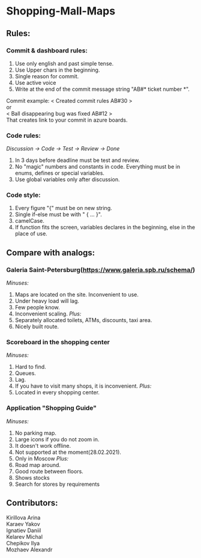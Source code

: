 # Shopping-Mall-Maps 
  
## Rules:
  ### Commit & dashboard rules:   
  1) Use only english and past simple tense.
  2) Use Upper chars in the beginning.
  3) Single reason for commit.
  4) Use active voice
  5) Write at the end of the commit message string "AB#* ticket number *".
  
  Commit example: 
  < Created commit rules AB#30 >   
  or      
  < Ball disappearing bug was fixed AB#12 >      
  That creates link to your commit in azure boards.

  ### Code rules: 
  *Discussion -> Code -> Test -> Review -> Done*     
  1) In 3 days before deadline must be test and review.     
  2) No "magic" numbers and constants in code. Everything must be in enums, defines or special variables.   
  3) Use global variables only after discussion.    

  ### Code style:    
  1) Every figure "{" must be on new string.     
  2) Single if-else must be with " { ... }".     
  3) camelCase.     
  4) If function fits the screen, variables declares in the beginning, else in the place of use.    

## Compare with analogs:

### Galeria Saint-Petersburg(https://www.galeria.spb.ru/schema/)

*Minuses:*
1. Maps are located on the site. Inconvenient to use.
2. Under heavy load will lag.
3. Few people know.
4. Inconvenient scaling.
*Plus:*
1. Separately allocated toilets, ATMs, discounts, taxi area.
2. Nicely built route.

### Scoreboard in the shopping center

*Minuses:*
1. Hard to find.
2. Queues.
3. Lag.
4. If you have to visit many shops, it is inconvenient.
*Plus:*
1. Located in every shopping center.

### Application "Shopping Guide"

*Minuses:*
1. No parking map.
2. Large icons if you do not zoom in.
3. It doesn't work offline.
4. Not supported at the moment(28.02.2021).
5. Only in Moscow
*Plus:*
1. Road map around.
2. Good route between floors.
3. Shows stocks
4. Search for stores by requirements

## Contributors:   
  Kirillova Arina   
  Karaev Yakov   
  Ignatiev Daniil   
  Kelarev Michal   
  Chepikov Ilya   
  Mozhaev Alexandr  


